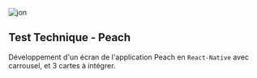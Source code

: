 
![jon](https://github.com/user-attachments/assets/5c1d0839-b11a-4dc9-98ab-b039ebb229cc)

## Test Technique - Peach

Développement d'un écran de l'application Peach en `React-Native` avec carrousel, et 3 cartes à intégrer.
